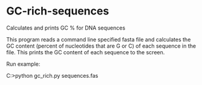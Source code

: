 # GC-rich-sequences
Calculates and prints GC % for DNA sequences


This program reads a command line specified fasta file and calculates the GC content (percent of nucleotides 
that are G or C) of each sequence in the file. This prints the GC content of each sequence to the screen.

Run example:

C:\>python gc_rich.py sequences.fas
